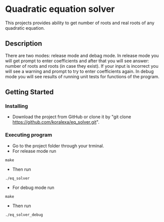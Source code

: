 # Quadratic equation solver

This projects provides ability to get number of roots and real roots of any quadratic equation.

## Description

There are two modes: release mode and debag mode.
In release mode you will get prompt to enter coefficients and after that you will see answer: number of roots and roots (in case they exist). If your input is incorrect you will see a warning and prompt to try to enter coefficients again.
In debug mode you will see results of running unit tests for functions of the program.

## Getting Started

### Installing

* Download the project from GitHub or clone it by "git clone https://github.com/koralexa/eq_solver.git".

### Executing program

* Go to the project folder through your trminal.
* For release mode run
```
make
```
* Then run
```
./eq_solver
```
* For debug mode run
```
make
```
* Then run
```
./eq_solver_debug
```

